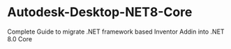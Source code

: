 # Autodesk-Desktop-NET8-Core
Complete Guide to migrate .NET framework based Inventor Addin into .NET 8.0 Core  
